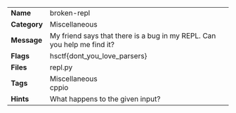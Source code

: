 <table>
  <tr>
    <td><strong>Name</strong></td>
    <td>broken-repl</td>
  </tr>
  <tr>
    <td><strong>Category</strong></td>
    <td>Miscellaneous</td>
  </tr>
  <tr>
    <td><strong>Message</strong></td>
    <td>My friend says that there is a bug in my REPL. Can you help me find it?</td>
  </tr>
  <tr>
    <td><strong>Flags</strong></td>
    <td>hsctf{dont_you_love_parsers}</td>
  </tr>
  <tr>
    <td><strong>Files</strong></td>
    <td>repl.py</td>
  </tr>
  <tr>
    <td><strong>Tags</strong></td>
    <td>Miscellaneous<br>cppio</td>
  </tr>
  <tr>
    <td><strong>Hints</strong></td>
    <td>What happens to the given input?</td>
  </tr>
</table>
